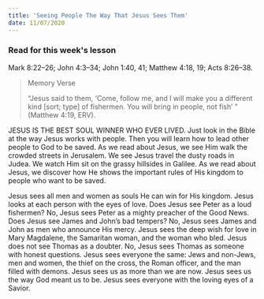 ```yaml
---
title: 'Seeing People The Way That Jesus Sees Them'
date: 11/07/2020
---
```


### Read for this week's lesson
Mark 8:22–26; John 4:3–34; John 1:40, 41; Matthew 4:18, 19; Acts 8:26–38.

> <p>Memory Verse</p>
> “Jesus said to them, ‘Come, follow me, and I will make you a different kind [sort; type] of fishermen. You will bring in people, not fish’ ” (Matthew 4:19, ERV).

JESUS IS THE BEST SOUL WINNER WHO EVER LIVED. Just look in the Bible at the way Jesus works with people. Then you will learn how to lead other people to God to be saved. As we read about Jesus, we see Him walk the crowded streets in Jerusalem. We see Jesus travel the dusty roads in Judea. We watch Him sit on the grassy hillsides in Galilee. As we read about Jesus, we discover how He shows the important rules of His kingdom to people who want to be saved.

Jesus sees all men and women as souls He can win for His kingdom. Jesus looks at each person with the eyes of love. Does Jesus see Peter as a loud fishermen? No, Jesus sees Peter as a mighty preacher of the Good News. Does Jesus see James and John’s bad tempers? No, Jesus sees James and John as men who announce His mercy. Jesus sees the deep wish for love in Mary Magdalene, the Samaritan woman, and the woman who bled. Jesus does not see Thomas as a doubter. No, Jesus sees Thomas as someone with honest questions. Jesus sees everyone the same: Jews and non-Jews, men and women, the thief on the cross, the Roman officer, and the man filled with demons. Jesus sees us as more than we are now. Jesus sees us the way God meant us to be. Jesus sees everyone with the loving eyes of a Savior.
